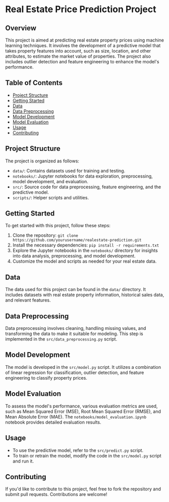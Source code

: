 # Real Estate Price Prediction Project

## Overview

This project is aimed at predicting real estate property prices using machine learning techniques. It involves the development of a predictive model that takes property features into account, such as size, location, and other attributes, to estimate the market value of properties. The project also includes outlier detection and feature engineering to enhance the model's performance.

## Table of Contents

- [Project Structure](#project-structure)
- [Getting Started](#getting-started)
- [Data](#data)
- [Data Preprocessing](#data-preprocessing)
- [Model Development](#model-development)
- [Model Evaluation](#model-evaluation)
- [Usage](#usage)
- [Contributing](#contributing)
  

## Project Structure

The project is organized as follows:

- `data/`: Contains datasets used for training and testing.
- `notebooks/`: Jupyter notebooks for data exploration, preprocessing, model development, and evaluation.
- `src/`: Source code for data preprocessing, feature engineering, and the predictive model.
- `scripts/`: Helper scripts and utilities.

## Getting Started

To get started with this project, follow these steps:

1. Clone the repository: `git clone https://github.com/yourusername/realestate-prediction.git`
2. Install the necessary dependencies: `pip install -r requirements.txt`
3. Explore the Jupyter notebooks in the `notebooks/` directory for insights into data analysis, preprocessing, and model development.
4. Customize the model and scripts as needed for your real estate data.

## Data

The data used for this project can be found in the `data/` directory. It includes datasets with real estate property information, historical sales data, and relevant features.

## Data Preprocessing

Data preprocessing involves cleaning, handling missing values, and transforming the data to make it suitable for modeling. This step is implemented in the `src/data_preprocessing.py` script.

## Model Development

The model is developed in the `src/model.py` script. It utilizes a combination of linear regression for classification, outlier detection, and feature engineering to classify property prices.

## Model Evaluation

To assess the model's performance, various evaluation metrics are used, such as Mean Squared Error (MSE), Root Mean Squared Error (RMSE), and Mean Absolute Error (MAE). The `notebooks/model_evaluation.ipynb` notebook provides detailed evaluation results.

## Usage

- To use the predictive model, refer to the `src/predict.py` script.
- To train or retrain the model, modify the code in the `src/model.py` script and run it.

## Contributing

If you'd like to contribute to this project, feel free to fork the repository and submit pull requests. Contributions are welcome!


